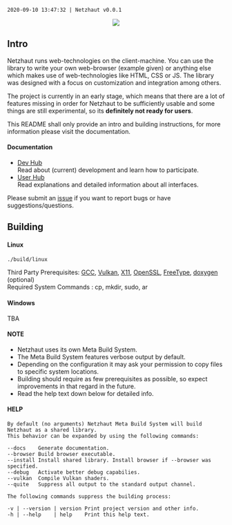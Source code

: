 ```2020-09-10 13:47:32 | Netzhaut v0.0.1```

<div align="center"> 
<img src="data/logo/Netzhaut_Banner.png"/> 
</div> 

## Intro

Netzhaut runs web-technologies on the client-machine. You can use the library to write your own web-browser (example given) or anything else which makes use of web-technologies like HTML, CSS or JS. The library was designed with a focus on customization and integration among others.

The project is currently in an early stage, which means that there are a lot of features missing in order for Netzhaut to be sufficiently usable and some things are still experimental, so its **definitely not ready for users**.

This README shall only provide an intro and building instructions, for more information please visit the documentation.

#### Documentation

* [Dev Hub](https://dajofrey.github.io/Netzhaut/DevHub/html/Main.html)  
  Read about (current) development and learn how to participate.
* [User Hub](https://dajofrey.github.io/Netzhaut/UserHub/html/index.html)  
  Read explanations and detailed information about all interfaces.

Please submit an [issue](https://github.com/DajoFrey/Netzhaut/issues/new) if you want to report bugs or have suggestions/questions.

## Building

#### Linux

```bash
./build/linux
```

Third Party Prerequisites: [GCC], [Vulkan], [X11], [OpenSSL], [FreeType], [doxygen] (optional)  
Required System Commands : cp, mkdir, sudo, ar  

#### Windows
TBA  

#### NOTE
* Netzhaut uses its own Meta Build System.  
* The Meta Build System features verbose output by default.  
* Depending on the configuration it may ask your permission to copy files to specific system locations.  
* Building should require as few prerequisites as possible, so expect improvements in that regard in the future.  
* Read the help text down below for detailed info. 

[FreeType]: https://www.freetype.org/
[GCC]: https://gcc.gnu.org/
[CMake]: https://cmake.org/
[Make]: https://www.gnu.org/software/make/
[Vulkan]: https://www.khronos.org/vulkan/
[X11]: https://en.wikipedia.org/wiki/X_Window_System
[msbuild]: https://visualstudio.microsoft.com/de/downloads/ 
[doxygen]: http://www.doxygen.nl/
[Git]: https://git-scm.com/
[OpenSSL]: https://www.openssl.org/ 

#### HELP
```
By default (no arguments) Netzhaut Meta Build System will build Netzhaut as a shared library.
This behavior can be expanded by using the following commands:

--docs    Generate documentation.
--browser Build browser executable.
--install Install shared library. Install browser if --browser was specified.
--debug   Activate better debug capabilies.
--vulkan  Compile Vulkan shaders.
--quite   Suppress all output to the standard output channel.

The following commands suppress the building process:

-v | --version | version Print project version and other info.
-h | --help    | help    Print this help text.
```

